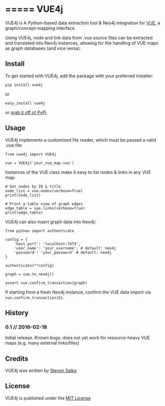 =====
VUE4j
=====

VUE4j is A Python-based data extraction tool & Neo4j integration for [VUE](http://vue.tufts.edu/), a graph/concept-mapping interface.

Using VUE4j, node and link data from .vue source files can be extracted and translated into Neo4j instances, allowing for the handling of VUE maps as graph databases (and vice versa).

## Install

To get started with VUE4j, add the package with your preferred installer:

`pip install vue4j`

or

`easy_install vue4j`

or [grab it off of PyPi](https://pypi.python.org/pypi/vue4j/0.1).

## Usage

VUE4j implements a customized file reader, which must be passed a valid .vue file:

```
from vue4j import VUE4j

vue = VUE4j('your_vue_map.vue')
```

Instances of the VUE class make it easy to list nodes & links in any VUE map:

```
# Get nodes by ID & title
node_list = vue.nodes(verbose=True)
print(node_list)

# Print a table view of graph edges
edge_table = vue.links(verbose=True)
print(edge_table)
```

VUE4j can also insert graph data into Neo4j:

```
from py2neo import authenticate

config = {
    'host_port': 'localhost:7474',
    'user_name': 'your_username', # default: neo4j
    'password': 'your_password' # default: neo4j
}

authenticate(**config)

graph = vue.to_neo4j()

assert vue.confirm_transaction(graph)
```

If starting from a fresh Neo4j instance, confirm the VUE data import via `vue.confirm_transaction(G)`.


## History

### 0.1 // 2016-02-18
Initial release. Known bugs: does not yet work for resource-heavy VUE maps (e.g. many external links/files)

## Credits

VUE4j was written by [Steven Salka](http://ssalka.io)

## License

VUE4j is published under the [MIT License](https://github.com/ssalka/VUE4j/blob/master/LICENSE)
